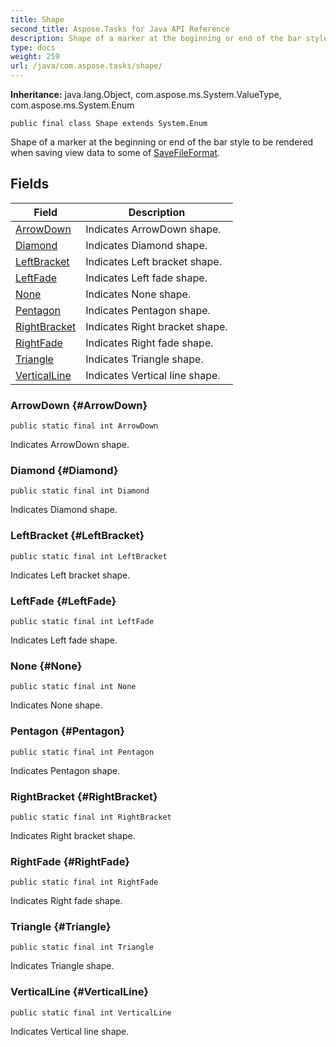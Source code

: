 ```yaml
---
title: Shape
second_title: Aspose.Tasks for Java API Reference
description: Shape of a marker at the beginning or end of the bar style to be rendered when saving view data to some of .
type: docs
weight: 259
url: /java/com.aspose.tasks/shape/
---
```


**Inheritance:**
java.lang.Object, com.aspose.ms.System.ValueType, com.aspose.ms.System.Enum
```
public final class Shape extends System.Enum
```

Shape of a marker at the beginning or end of the bar style to be rendered when saving view data to some of [SaveFileFormat](../../com.aspose.tasks/savefileformat).
## Fields

| Field | Description |
| --- | --- |
| [ArrowDown](#ArrowDown) | Indicates ArrowDown shape. |
| [Diamond](#Diamond) | Indicates Diamond shape. |
| [LeftBracket](#LeftBracket) | Indicates Left bracket shape. |
| [LeftFade](#LeftFade) | Indicates Left fade shape. |
| [None](#None) | Indicates None shape. |
| [Pentagon](#Pentagon) | Indicates Pentagon shape. |
| [RightBracket](#RightBracket) | Indicates Right bracket shape. |
| [RightFade](#RightFade) | Indicates Right fade shape. |
| [Triangle](#Triangle) | Indicates Triangle shape. |
| [VerticalLine](#VerticalLine) | Indicates Vertical line shape. |
### ArrowDown {#ArrowDown}
```
public static final int ArrowDown
```


Indicates ArrowDown shape.

### Diamond {#Diamond}
```
public static final int Diamond
```


Indicates Diamond shape.

### LeftBracket {#LeftBracket}
```
public static final int LeftBracket
```


Indicates Left bracket shape.

### LeftFade {#LeftFade}
```
public static final int LeftFade
```


Indicates Left fade shape.

### None {#None}
```
public static final int None
```


Indicates None shape.

### Pentagon {#Pentagon}
```
public static final int Pentagon
```


Indicates Pentagon shape.

### RightBracket {#RightBracket}
```
public static final int RightBracket
```


Indicates Right bracket shape.

### RightFade {#RightFade}
```
public static final int RightFade
```


Indicates Right fade shape.

### Triangle {#Triangle}
```
public static final int Triangle
```


Indicates Triangle shape.

### VerticalLine {#VerticalLine}
```
public static final int VerticalLine
```


Indicates Vertical line shape.

